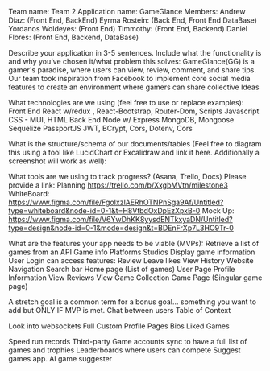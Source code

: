 Team name: Team 2
Application name: GameGlance
Members:
Andrew Diaz: (Front End, BackEnd)
Eyrma Rostein: (Back End, Front End DataBase) 
Yordanos Woldeyes: (Front End)
Timmothy: (Front End, Backend)
Daniel Flores: (Front End, Backend, DataBase)

Describe your application in 3-5 sentences. Include what the functionality is and why you’ve chosen it/what problem this solves: 
GameGlance(GG) is a gamer's paradise, where users can view, review, comment, and share tips.  Our team took inspiration from Facebook to implement core social media features to create an environment where gamers can share collective Ideas

What technologies are we using (feel free to use or replace examples):
Front End
React w/redux , React-Bootstrap, Router-Dom, Scripts
Javascript
CSS - MUI, 
HTML
Back End
Node w/ Express
MongoDB, Mongoose
Sequelize
PassportJS
JWT, BCrypt, Cors, Dotenv, Cors

What is the structure/schema of our documents/tables (Feel free to diagram this using a tool like LucidChart or Excalidraw and link it here. Additionally a screenshot will work as well): 


What tools are we using to track progress? (Asana, Trello, Docs) Please provide a link:
Planning
https://trello.com/b/XxgbMVtn/milestone3
WhiteBoard: https://www.figma.com/file/FgoIxzlAERhOTNPnSga9Af/Untitled?type=whiteboard&node-id=0-1&t=H8VtbdOxDpEzXpxB-0
Mock Up:
https://www.figma.com/file/V6YwDhKK8yysdENTkxyaDN/Untitled?type=design&node-id=0-1&mode=design&t=BDEnFrXp7L3HO9Tr-0



What are the features your app needs to be viable (MVPs):
Retrieve a list of games from an API
Game info
Platforms
Studios 
Display game information 
User Login can access features:
Review 
Leave likes 
View History 
Website Navigation
Search bar
Home page (List of games)
User Page
Profile Information
View Reviews
View Game Collection
Game Page (Singular game page)

A stretch goal is a common term for a bonus goal… something you want to add but ONLY IF MVP is met.
Chat between users
Table of Context 


Look into websockets
Full Custom Profile Pages
Bios
Liked Games

Speed run records 
Third-party Game accounts sync to have a full list of games and trophies 
Leaderboards where users can compete 
Suggest games app.
AI game suggester 
